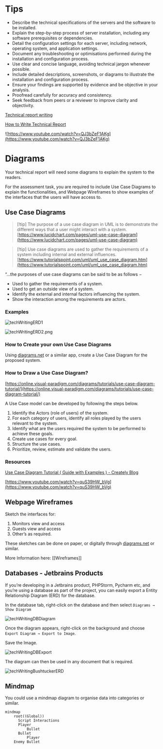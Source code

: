 
# Tips

- Describe the technical specifications of the servers and the software to be installed.
- Explain the step-by-step process of server installation, including any software prerequisites or dependencies.
- Detail the configuration settings for each server, including network, operating system, and application settings.
- Document any troubleshooting or optimisations performed during the installation and configuration process.
- Use clear and concise language, avoiding technical jargon whenever possible.
- Include detailed descriptions, screenshots, or diagrams to illustrate the installation and configuration process.
- Ensure your findings are supported by evidence and be objective in your analysis.
- Proofread carefully for accuracy and consistency.
- Seek feedback from peers or a reviewer to improve clarity and objectivity.


[Technical report writing](https://students.unimelb.edu.au/academic-skills/explore-our-resources/report-writing/technical-report-writing)

[How to Write Technical Report](https://medium.com/technical-writing-is-easy/how-to-write-technical-report-e935210002c9)

![https://www.youtube.com/watch?v=QJ3bZeF1AKg](https://www.youtube.com/watch?v=QJ3bZeF1AKg)

# Diagrams

Your technical report will need some diagrams to explain the system to the readers.

For the assessment task, you are required to include Use Case Diagrams to explain the functionalities, and Webpage Wireframes to show examples of the interfaces that the users will have access to.

## Use Case Diagrams

> [!tip] The purpose of a use case diagram in UML is to demonstrate the different ways that a user might interact with a system.
> [https://www.lucidchart.com/pages/uml-use-case-diagram](https://www.lucidchart.com/pages/uml-use-case-diagram)

> [!tip] Use case diagrams are used to gather the requirements of a system including internal and external influences.
> [https://www.tutorialspoint.com/uml/uml_use_case_diagram.htm](https://www.tutorialspoint.com/uml/uml_use_case_diagram.htm)
> 

“…the purposes of use case diagrams can be said to be as follows −
- Used to gather the requirements of a system.
- Used to get an outside view of a system.
- Identify the external and internal factors influencing the system.
- Show the interaction among the requirements are actors.


### Examples

![techWritingERD1](/_sharedContent/_images/techWritingERD1.png)

![techWritingERD2.png](techWritingERD2.png)

### How to Create your own Use Case Diagrams

Using [diagrams.net](http://diagrams.net) or a similar app, create a Use Case Diagram for the proposed system.

### **How to Draw a Use Case Diagram?**

[https://online.visual-paradigm.com/diagrams/tutorials/use-case-diagram-tutorial/](https://online.visual-paradigm.com/diagrams/tutorials/use-case-diagram-tutorial/)

A Use Case model can be developed by following the steps below.

1. Identify the Actors (role of users) of the system.
2. For each category of users, identify all roles played by the users relevant to the system.
3. Identify what are the users required the system to be performed to achieve these goals.
4. Create use cases for every goal.
5. Structure the use cases.
6. Prioritize, review, estimate and validate the users.

### Resources

[Use Case Diagram Tutorial ( Guide with Examples ) - Creately Blog](https://creately.com/blog/diagrams/use-case-diagram-tutorial/)

[https://www.youtube.com/watch?v=quS39HW_bVg](https://www.youtube.com/watch?v=quS39HW_bVg)

## Webpage Wireframes

Sketch the interfaces for:

1. Monitors view and access
2. Guests view and access
3. Other’s as required.

These sketches can be done on paper, or digitally through [diagrams.net](https://app.diagrams.net) or similar.

More Information here: [[Wireframes]]

## Databases - Jetbrains Products

If you’re developing in a Jetbrains product, PHPStorm, Pycharm etc, and you’re using a database as part of the project, you can easily export a Entity Relationship Diagram (ERD) for the database.

In the database tab, right-click on the database and then select `Diagrams → Show Diagram`

![techWritingDBDiagram](/_sharedContent/_images/techWritingDBDiagram.png)

Once the diagram appears, right-click on the background and choose `Export Diagram → Export to Image`.

Save the Image.

![techWritingDBExport](/_sharedContent/_images/techWritingDBExport.png)

The diagram can then be used in any document that is required.

![techWritingBushtuckerERD](/_sharedContent/_images/techWritingBushtuckerERD.png)

## Mindmap

You could use a mindmap diagram to organise data into categories or similar.

```mermaid
mindmap
	root((Global))
	  Script Interactions
	  Player
		  Bullet
	  Bullet
		  Player
    Enemy Bullet
```